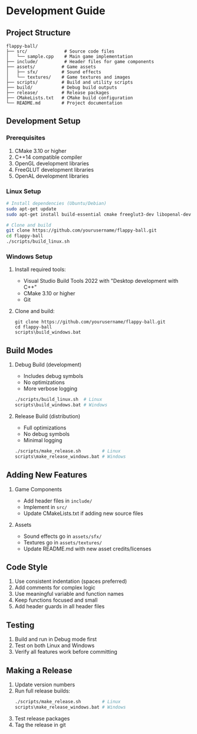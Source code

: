 # Development Guide

## Project Structure

```
flappy-ball/
├── src/              # Source code files
│   └── sample.cpp    # Main game implementation
├── include/          # Header files for game components
├── assets/          # Game assets
│   ├── sfx/         # Sound effects
│   └── textures/    # Game textures and images
├── scripts/         # Build and utility scripts
├── build/           # Debug build outputs
├── release/         # Release packages
├── CMakeLists.txt   # CMake build configuration
└── README.md        # Project documentation
```

## Development Setup

### Prerequisites

1. CMake 3.10 or higher
2. C++14 compatible compiler
3. OpenGL development libraries
4. FreeGLUT development libraries
5. OpenAL development libraries

### Linux Setup

```bash
# Install dependencies (Ubuntu/Debian)
sudo apt-get update
sudo apt-get install build-essential cmake freeglut3-dev libopenal-dev

# Clone and build
git clone https://github.com/yourusername/flappy-ball.git
cd flappy-ball
./scripts/build_linux.sh
```

### Windows Setup

1. Install required tools:

   - Visual Studio Build Tools 2022 with "Desktop development with C++"
   - CMake 3.10 or higher
   - Git

2. Clone and build:
   ```batch
   git clone https://github.com/yourusername/flappy-ball.git
   cd flappy-ball
   scripts\build_windows.bat
   ```

## Build Modes

1. Debug Build (development)

   - Includes debug symbols
   - No optimizations
   - More verbose logging

   ```bash
   ./scripts/build_linux.sh  # Linux
   scripts\build_windows.bat # Windows
   ```

2. Release Build (distribution)
   - Full optimizations
   - No debug symbols
   - Minimal logging
   ```bash
   ./scripts/make_release.sh        # Linux
   scripts\make_release_windows.bat # Windows
   ```

## Adding New Features

1. Game Components

   - Add header files in `include/`
   - Implement in `src/`
   - Update CMakeLists.txt if adding new source files

2. Assets
   - Sound effects go in `assets/sfx/`
   - Textures go in `assets/textures/`
   - Update README.md with new asset credits/licenses

## Code Style

1. Use consistent indentation (spaces preferred)
2. Add comments for complex logic
3. Use meaningful variable and function names
4. Keep functions focused and small
5. Add header guards in all header files

## Testing

1. Build and run in Debug mode first
2. Test on both Linux and Windows
3. Verify all features work before committing

## Making a Release

1. Update version numbers
2. Run full release builds:
   ```bash
   ./scripts/make_release.sh        # Linux
   scripts\make_release_windows.bat # Windows
   ```
3. Test release packages
4. Tag the release in git
